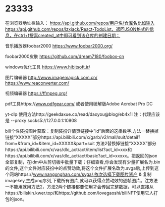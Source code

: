 # 23333
在浏览器地址栏输入：
https://api.github.com/repos/用户名/仓库名比如输入https://api.github.com/repos/lzxjack/React-TodoList，返回JSON格式的信息，在ctrl+f搜索created_at中即可看到该仓库的创建日期：

音乐播放器foobar2000  https://www.foobar2000.org/

foobar2000皮肤 https://github.com/dream7180/foobox-cn 

windows优化工具  https://www.hibitsoft.ir/

图片编辑器  http://www.imagemagick.com.cn/  https://www.reaconverter.com/

视频编辑器  https://ffmpeg.org/

pdf工具https://www.pdfgear.com/ 或者使用破解版Adobe Acrobat Pro DC 

yt-dlp 使用方法http://geekdaxue.co/read/daoyou@blog/eb4x1l 注：代理应该是 --proxy socks5://127.0.0.1:10808

bili个性装扮图片获取：复制装扮详情页链接中”id”后面的这串数字.方法一替换掉链接“XXXXX”部分https://api.bilibili.com/x/garb/v2/mall/suit/detail?from=&from_id=&item_id=XXXXX&part=suit 方法2替换掉链接“XXXXX”部分https://api.bilibili.com/x/vas/dlc_act/act/item/list?act_id=xxx和https://api.bilibili.com/x/vas/dlc_act/act/basic?act_id=xxxxx。把返回的json全部复制，在idm中从剪切板中批量下载；仔细查看,你会发现有少量扩展名为.bin的文件,这个文件对应装扮中的点赞动效,将这个文件扩展名改为.svga后,上传到这个网站https://www.nangonghan.com/svga/,依次选择下载图片资产 & 复制 imagekey,生成png序列,下载所有图片,就可以获得点赞动效的逐帧图片。注方法一不能用就用方法2，方法2两个链接都要使用才会传回完整数据，可以直接从https://biliskin.kwer.top/和https://github.com/lovegaoshi/biliNFT使用它人打包的json。
